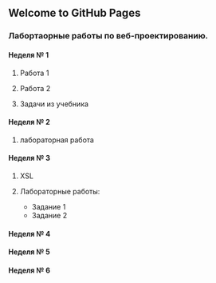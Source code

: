 ## Welcome to GitHub Pages

### Лабортаорные работы по веб-проектированию.
#### Неделя № 1
1. Работа 1

1. Работа 2

1. Задачи из учебника
#### Неделя № 2
1. лабораторная работа

#### Неделя № 3
1. XSL

1. Лабораторные работы:
    * Задание 1
    * Задание 2

#### Неделя № 4

#### Неделя № 5

#### Неделя № 6

